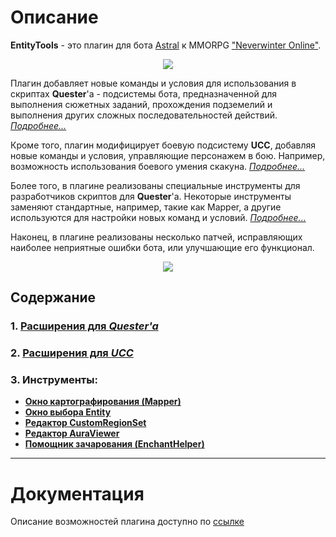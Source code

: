 # **Описание**
**EntityTools** - это плагин для бота [Astral](https://www.neverwinter-bot.com/forums/index.php) к MMORPG ["Neverwinter Online"](https://www.arcgames.com/en/games/neverwinter/news).

<p align="center"><img src="https://qpahta3ep.github.io/EntityToolsDocs/General/diagrams/C4-Context-RU.png"></p>

Плагин добавляет новые команды и условия для использования в скриптах **Quester**'a - подсистемы бота, предназначенной для выполнения сюжетных заданий, прохождения подземелий и выполнения других сложных последовательностей действий. [*Подробнее...*](https://qpahta3ep.github.io/EntityToolsDocs/Quester/EntityTools-QuesterExtensions-RU.html)

Кроме того, плагин модифицирует боевую подсистему **UCC**, добавляя новые команды и условия, управляющие персонажем в бою. Например, возможность использования боевого умения скакуна. [*Подробнее...*](https://qpahta3ep.github.io/EntityToolsDocs/Ucc/EntityTools-UccExtensions-RU.html)

Более того, в плагине реализованы специальные инструменты для разработчиков скриптов для **Quester**'а. Некоторые инструменты заменяют стандартные, например, такие как Mapper, а другие используются для настройки новых команд и условий. [*Подробнее...*](https://qpahta3ep.github.io/EntityToolsDocs/Patches/Mapper/Mapper-RU.html)

Наконец, в плагине реализованы несколько патчей, исправляющих наиболее неприятные ошибки бота, или улучшающие его функционал.

<p align="center"><img src="https://qpahta3ep.github.io/EntityToolsDocs/General/diagrams/%D0%A14-Component-RU.png"></p>

## **Содержание**
### **1. [Расширения для *Quester'a*](https://qpahta3ep.github.io/EntityToolsDocs/Quester/EntityTools-QuesterExtensions-RU.html)**
### **2. [Расширения для *UCC*](https://qpahta3ep.github.io/EntityToolsDocs/Ucc/EntityTools-UccExtensions-RU.html)**
### **3. Инструменты:**
- **[Окно картографирования (Mapper)](https://qpahta3ep.github.io/EntityToolsDocs/Patches/Mapper/Mapper-RU.html)** 
- **[Окно выбора Entity](https://qpahta3ep.github.io/EntityToolsDocs/General/EntityIdentification-RU.html#ref-EntityViewer)**
- **[Редактор CustomRegionSet](https://qpahta3ep.github.io/EntityToolsDocs/General/CustomRegionSet-RU.html#ref-CustomRegionSet-Editor)**
- **[Редактор AuraViewer](https://qpahta3ep.github.io/EntityToolsDocs/General/AuraViewer-RU.html#ref-AuraViewer)**
- **[Помощник зачарования (EnchantHelper)](https://qpahta3ep.github.io/EntityToolsDocs/MainPanel/EnchantHelper-RU.html)**

---

# Документация
Описание возможностей плагина доступно по [ссылке](https://qpahta3ep.github.io/EntityToolsDocs/)
